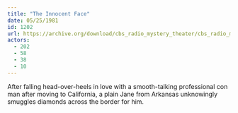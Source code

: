 ```yaml
---
title: "The Innocent Face"
date: 05/25/1981
id: 1202
url: https://archive.org/download/cbs_radio_mystery_theater/cbs_radio_mystery_theater-1201-1250.zip/cbs_radio_mystery_theater-1201-1250%2Fcbsrmt_1202_the_innocent_face.mp3
actors:
  - 202
  - 58
  - 38
  - 10
---
```

After falling head-over-heels in love with a smooth-talking professional con man after moving to California, a plain Jane from Arkansas unknowingly smuggles diamonds across the border for him.